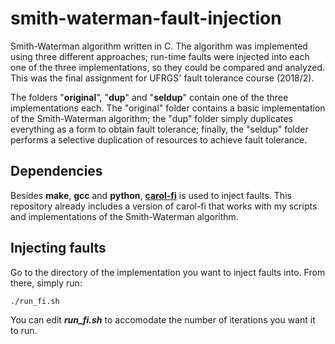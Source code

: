 # smith-waterman-fault-injection
Smith-Waterman algorithm written in C. The algorithm was implemented using three different approaches; run-time faults were injected into each one of the three implementations, so they could be compared and analyzed. This was the final assignment for UFRGS' fault tolerance course (2018/2). 

The folders "**original**", "**dup**" and "**seldup**" contain one of the three implementations each. The "original" folder contains a basic implementation of the Smith-Waterman algorithm; the "dup" folder simply duplicates everything as a form to obtain fault tolerance; finally, the "seldup" folder performs a selective duplication of resources to achieve fault tolerance.

## Dependencies
Besides **make**, **gcc** and **python**, [**carol-fi**](https://github.com/UFRGS-CAROL/carol-fi) is used to inject faults. This repository already includes a version of carol-fi that works with my scripts and implementations of the Smith-Waterman algorithm.

## Injecting faults
Go to the directory of the implementation you want to inject faults into. From there, simply run:
```shell
./run_fi.sh
```
You can edit ***run_fi.sh*** to accomodate the number of iterations you want it to run.
